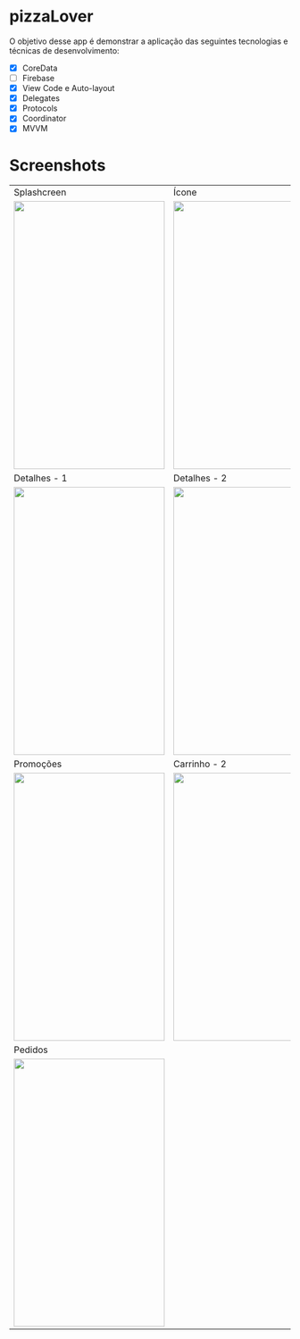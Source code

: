 # pizzaLover
 
O objetivo desse app é demonstrar a aplicação das seguintes tecnologias e técnicas de desenvolvimento:

- [x] CoreData
- [ ] Firebase
- [x] View Code e Auto-layout
- [x] Delegates
- [x] Protocols
- [x] Coordinator
- [x] MVVM

# Screenshots


<table>
  <tr>
    <td>Splashcreen</td>
     <td>Ícone</td>
     <td>Menu</td>
  </tr>
  <tr>
    <td><img src="https://github.com/brunocostac/pizzariadelivery-IOS/blob/main/screenshots/Simulator%20Screen%20Shot%20-%20iPod%20touch%20(7th%20generation)%20-%202022-02-28%20at%2011.28.55.png?raw=true" width=270 height=480></td>
    <td><img src="https://github.com/brunocostac/pizzariadelivery-IOS/blob/main/screenshots/Simulator%20Screen%20Shot%20-%20iPod%20touch%20(7th%20generation)%20-%202022-02-28%20at%2011.28.12.png" width=270 height=480></td>
    <td><img src="https://github.com/brunocostac/pizzariadelivery-IOS/blob/main/screenshots/Simulator%20Screen%20Shot%20-%20iPod%20touch%20(7th%20generation)%20-%202022-02-28%20at%2010.29.11.png" width=270 height=480></td>
  </tr>
   <tr>
    <td>Detalhes - 1 </td>
     <td>Detalhes - 2 </td>
     <td>Carrinho</td>
  </tr>
  <tr>
    <td><img src="https://github.com/brunocostac/pizzariadelivery-IOS/blob/main/screenshots/Simulator%20Screen%20Shot%20-%20iPod%20touch%20(7th%20generation)%20-%202022-02-28%20at%2010.27.26.png" width=270 height=480></td>
    <td><img src="https://github.com/brunocostac/pizzariadelivery-IOS/blob/main/screenshots/Simulator%20Screen%20Shot%20-%20iPod%20touch%20(7th%20generation)%20-%202022-02-28%20at%2010.27.31.png" width=270 height=480></td>
    <td><img src="https://github.com/brunocostac/pizzariadelivery-IOS/blob/main/screenshots/Simulator%20Screen%20Shot%20-%20iPod%20touch%20(7th%20generation)%20-%202022-02-28%20at%2010.28.11.png" width=270 height=480></td>
  </tr>
  <tr>
    <td>Promoções</td>
     <td>Carrinho - 2</td>
     <td>Pagamentos</td>
  </tr>
  <tr>
    <td><img src="https://github.com/brunocostac/pizzariadelivery-IOS/blob/main/screenshots/Simulator%20Screen%20Shot%20-%20iPod%20touch%20(7th%20generation)%20-%202022-02-28%20at%2010.27.35.png" width=270 height=480></td>
    <td><img src="https://github.com/brunocostac/pizzariadelivery-IOS/blob/main/screenshots/Simulator%20Screen%20Shot%20-%20iPod%20touch%20(7th%20generation)%20-%202022-02-28%20at%2010.28.15.png" width=270 height=480></td>
    <td><img src="https://github.com/brunocostac/pizzariadelivery-IOS/blob/main/screenshots/Simulator%20Screen%20Shot%20-%20iPod%20touch%20(7th%20generation)%20-%202022-02-28%20at%2010.28.20.png" width=270 height=480></td>
  </tr>
 <tr>
   <td>Pedidos</td>
 </tr>
  <tr>
    <td><img src="https://github.com/brunocostac/pizzariadelivery-IOS/blob/main/screenshots/Simulator%20Screen%20Shot%20-%20iPod%20touch%20(7th%20generation)%20-%202022-02-28%20at%2010.28.35.png" width=270 height=480></td>
  </tr>
 </table>
